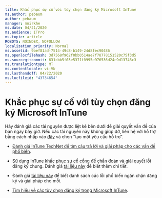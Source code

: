 ```yaml
---
title: Khắc phục sự cố với tùy chọn đăng ký Microsoft InTune
ms.author: pebaum
author: pebaum
manager: mnirkhe
ms.date: 04/21/2020
ms.audience: ITPro
ms.topic: article
ROBOTS: NOINDEX, NOFOLLOW
localization_priority: Normal
ms.assetid: 9bef81ad-7514-49c8-b149-24d8fec90486
ms.openlocfilehash: 3d7568f962f0bb0514ae7f78778151520c75f3d5
ms.sourcegitcommit: 631cbb5f03e5371f0995e976536d24e9d13746c3
ms.translationtype: MT
ms.contentlocale: vi-VN
ms.lasthandoff: 04/22/2020
ms.locfileid: "43734654"
---
```

# <a name="troubleshoot-issues-with-enrollment-options-microsoft-intune"></a>Khắc phục sự cố với tùy chọn đăng ký Microsoft InTune

Hãy đánh giá các tài nguyên được liệt kê bên dưới để giải quyết vấn đề của bạn ngay bây giờ. Nếu các tài nguyên này không giúp đỡ, liên hệ với hỗ trợ bằng cách nhấp vào [đây](https://portal.azure.com/#blade/Microsoft_Intune_DeviceSettings/ExtensionLandingBlade/help) và chọn "tạo một yêu cầu hỗ trợ". 
  
- [Đánh giá InTune TechNet để tìm câu trả lời và giải pháp cho các vấn đề phổ biến](https://social.technet.microsoft.com/Forums/home?category=microsoftintune&amp;filter=alltypes&amp;sort=lastpostdesc).
    
- Sử dụng [InTune khắc phục sự cố cổng](https://devicemanagement.microsoft.com/#blade/Microsoft_Intune_DeviceSettings/TroubleshootBlade) để chẩn đoán và giải quyết lỗi đăng ký chung. Đánh giá [tài liệu này](https://docs.microsoft.com/intune/help-desk-operators) để biết thêm chi tiết. 
    
- Đánh giá [tài liệu này](https://docs.microsoft.com/intune-classic/Troubleshoot/troubleshoot-device-enrollment-in-intune) để biết danh sách các lỗi phổ biến ngăn chặn đăng ký và giải pháp cho mỗi. 
    
- [Tìm hiểu về các tùy chọn đăng ký trong Microsoft InTune](https://docs.microsoft.com/intune/enrollment-options).
    

